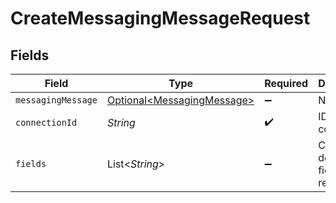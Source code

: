 # CreateMessagingMessageRequest


## Fields

| Field                                                                  | Type                                                                   | Required                                                               | Description                                                            |
| ---------------------------------------------------------------------- | ---------------------------------------------------------------------- | ---------------------------------------------------------------------- | ---------------------------------------------------------------------- |
| `messagingMessage`                                                     | [Optional\<MessagingMessage>](../../models/shared/MessagingMessage.md) | :heavy_minus_sign:                                                     | N/A                                                                    |
| `connectionId`                                                         | *String*                                                               | :heavy_check_mark:                                                     | ID of the connection                                                   |
| `fields`                                                               | List\<*String*>                                                        | :heavy_minus_sign:                                                     | Comma-delimited fields to return                                       |